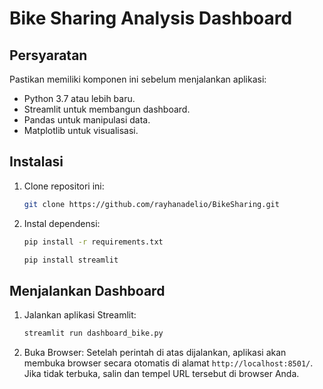 # Bike Sharing Analysis Dashboard

## Persyaratan
Pastikan memiliki komponen ini sebelum menjalankan aplikasi:
- Python 3.7 atau lebih baru.
- Streamlit untuk membangun dashboard.
- Pandas untuk manipulasi data.
- Matplotlib untuk visualisasi.

## Instalasi

1. Clone repositori ini:
    ```sh
    git clone https://github.com/rayhanadelio/BikeSharing.git
    ```

2. Instal dependensi:
    ```sh
    pip install -r requirements.txt
    ```
    ```sh
    pip install streamlit
    ```

## Menjalankan Dashboard

1. Jalankan aplikasi Streamlit:
    ```sh
    streamlit run dashboard_bike.py
    ```

2. Buka Browser: Setelah perintah di atas dijalankan, aplikasi akan membuka browser secara otomatis di alamat `http://localhost:8501/`. Jika tidak terbuka, salin dan tempel URL tersebut di browser Anda.


